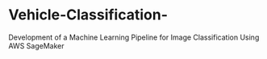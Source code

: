# Vehicle-Classification-
Development of a Machine Learning Pipeline for Image Classification Using AWS SageMaker
